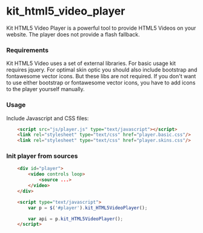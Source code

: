 kit_html5_video_player
======================

Kit HTML5 Video Player is a powerful tool to provide HTML5 Videos on your website. The player does not provide a flash fallback.

### Requirements

Kit HTML5 Video uses a set of external libraries. For basic usage kit requires jquery. For optimal skin optic you should also include bootstrap and fontawesome vector icons. But these libs are not required. If you don't want to use either bootstrap or fontawesome vector icons, you have to add icons to the player yourself manually.

### Usage

Include Javascript and CSS files:

```html
	<script src="js/player.js" type="text/javascript"></script>
	<link rel="stylesheet" type="text/css" href="player.basic.css"/>
	<link rel="stylesheet" type="text/css" href="player.skins.css"/>
```

### Init player from sources

```html
	<div id="player">
		<video controls loop>
			<source ...>
		</video>
	</div>

	<script type="text/javascript">
		var p = $('#player').kit_HTML5VideoPlayer();

		var api = p.kit_HTML5VideoPlayer();
	</script>
```
